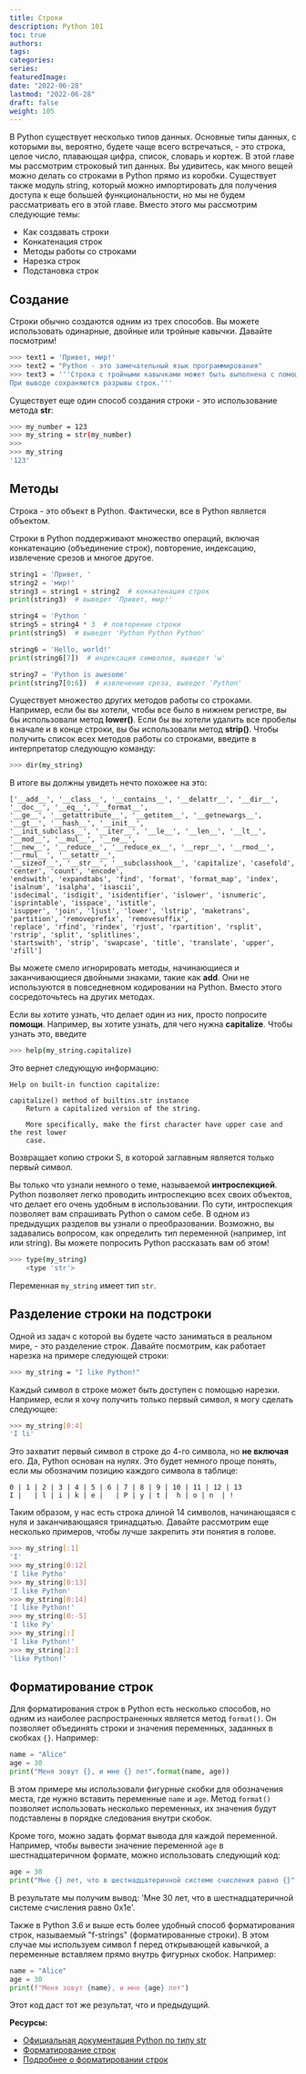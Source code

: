 ```yaml
---
title: Строки
description: Python 101
toc: true
authors:
tags:
categories:
series:
featuredImage:
date: "2022-06-28"
lastmod: "2022-06-28"
draft: false
weight: 105
---
```


В Python существует несколько типов данных. Основные типы данных, с которыми вы, вероятно, будете чаще всего встречаться, - это строка, целое число, плавающая цифра, список, словарь и кортеж. В этой главе мы рассмотрим строковый тип данных. Вы удивитесь, как много вещей можно делать со строками в Python прямо из коробки. Существует также модуль string, который можно импортировать для получения доступа к еще большей функциональности, но мы не будем рассматривать его в этой главе. Вместо этого мы рассмотрим следующие темы:

- Как создавать строки
- Конкатенация строк
- Методы работы со строками
- Нарезка строк
- Подстановка строк

## Создание

Строки обычно создаются одним из трех способов. Вы можете использовать одинарные, двойные или тройные кавычки. Давайте посмотрим!

```sh
>>> text1 = 'Привет, мир!'
>>> text2 = "Python - это замечательный язык программирования"
>>> text3 = '''Строка с тройными кавычками может быть выполнена с помощью трех одинарных или трех двойных кавычек.
При выводе сохраняются разрывы строк.'''
```

Существует еще один способ создания строки - это использование метода **str**:

```sh
>>> my_number = 123
>>> my_string = str(my_number)
>>>
>>> my_string
'123'
```

## Методы

Строка - это объект в Python. Фактически, все в Python является объектом.

Строки в Python поддерживают множество операций, включая конкатенацию (объединение строк), повторение, индексацию, извлечение срезов и многое другое.

```python
string1 = 'Привет, '
string2 = 'мир!'
string3 = string1 + string2  # конкатенация строк
print(string3)  # выведет 'Привет, мир!'

string4 = 'Python '
string5 = string4 * 3  # повторение строки
print(string5)  # выведет 'Python Python Python'

string6 = 'Hello, world!'
print(string6[7])  # индексация символов, выведет 'w'

string7 = 'Python is awesome'
print(string7[0:6])  # извлечение среза, выведет 'Python'
```

Существует множество других методов работы со строками. Например, если бы вы хотели, чтобы все было в нижнем регистре, вы бы использовали метод **lower()**. Если бы вы хотели удалить все пробелы в начале и в конце строки, вы бы использовали метод **strip()**. Чтобы получить список всех методов работы со строками, введите в интерпретатор следующую команду:

```sh
>>> dir(my_string)
```

В итоге вы должны увидеть нечто похожее на это:

```
['__add__', '__class__', '__contains__', '__delattr__', '__dir__', '__doc__', '__eq__', '__format__', 
'__ge__', '__getattribute__', '__getitem__', '__getnewargs__', '__gt__', '__hash__', '__init__', 
'__init_subclass__', '__iter__', '__le__', '__len__', '__lt__', '__mod__', '__mul__', '__ne__', 
'__new__', '__reduce__', '__reduce_ex__', '__repr__', '__rmod__', '__rmul__', '__setattr__', 
'__sizeof__', '__str__', '__subclasshook__', 'capitalize', 'casefold', 'center', 'count', 'encode', 
'endswith', 'expandtabs', 'find', 'format', 'format_map', 'index', 'isalnum', 'isalpha', 'isascii', 
'isdecimal', 'isdigit', 'isidentifier', 'islower', 'isnumeric', 'isprintable', 'isspace', 'istitle', 
'isupper', 'join', 'ljust', 'lower', 'lstrip', 'maketrans', 'partition', 'removeprefix', 'removesuffix', 
'replace', 'rfind', 'rindex', 'rjust', 'rpartition', 'rsplit', 'rstrip', 'split', 'splitlines', 
'startswith', 'strip', 'swapcase', 'title', 'translate', 'upper', 'zfill']
```

Вы можете смело игнорировать методы, начинающиеся и заканчивающиеся двойными знаками, такие как ****add****. Они не используются в повседневном кодировании на Python. Вместо этого сосредоточьтесь на других методах.

Если вы хотите узнать, что делает один из них, просто попросите **помощи**. Например, вы хотите узнать, для чего нужна **capitalize**. Чтобы узнать это, введите

```sh
>>> help(my_string.capitalize)
```

Это вернет следующую информацию:

```
Help on built-in function capitalize:

capitalize() method of builtins.str instance
    Return a capitalized version of the string.
    
    More specifically, make the first character have upper case and the rest lower
    case.
```

Возвращает копию строки S, в которой заглавным является только первый символ.

Вы только что узнали немного о теме, называемой **интроспекцией**. Python позволяет легко проводить интроспекцию всех своих объектов, что делает его очень удобным в использовании. По сути, интроспекция позволяет вам спрашивать Python о самом себе. В одном из предыдущих разделов вы узнали о преобразовании. Возможно, вы задавались вопросом, как определить тип переменной (например, int или string). Вы можете попросить Python рассказать вам об этом!

```sh
>>> type(my_string)
    <type 'str'>
```

Переменная `my_string` имеет тип `str`.

## Разделение строки на подстроки

Одной из задач с которой вы будете часто заниматься в реальном мире, - это разделение строк.
Давайте посмотрим, как работает нарезка на примере следующей строки:

```sh
>>> my_string = "I like Python!"
```

Каждый символ в строке может быть доступен с помощью нарезки. Например, если я хочу получить только первый символ, я могу сделать следующее:

```sh
>>> my_string[0:4]
'I li'
```

Это захватит первый символ в строке до 4-го символа, но **не включая** его. Да, Python основан на нулях. Это будет немного проще понять, если мы обозначим позицию каждого символа в таблице:

```
0 | 1 | 2 | 3 | 4 | 5 | 6 | 7 | 8 | 9 | 10 | 11 | 12 | 13
I |   | l | i | k | e |   | P | y | t |  h | o | n  | !
```

Таким образом, у нас есть строка длиной 14 символов, начинающаяся с нуля и заканчивающаяся тринадцатью. Давайте рассмотрим еще несколько примеров, чтобы лучше закрепить эти понятия в голове.

```sh
>>> my_string[:1]
'I'
>>> my_string[0:12]
'I like Pytho'
>>> my_string[0:13]
'I like Python'
>>> my_string[0:14]
'I like Python!'
>>> my_string[0:-5]
'I like Py'
>>> my_string[:]
'I like Python!'
>>> my_string[2:]
'like Python!'
```

## Форматирование строк

Для форматирования строк в Python есть несколько способов, но одним из наиболее распространенных является метод `format()`. Он позволяет объединять строки и значения переменных, заданных в скобках `{}`. Например:

```python
name = "Alice"
age = 30
print("Меня зовут {}, и мне {} лет".format(name, age))
```

В этом примере мы использовали фигурные скобки для обозначения места, где нужно вставить переменные `name` и `age`. Метод `format()` позволяет использовать несколько переменных, их значения будут подставлены в порядке следования внутри скобок.

Кроме того, можно задать формат вывода для каждой переменной. Например, чтобы вывести значение переменной `age` в шестнадцатеричном формате, можно использовать следующий код:

```python
age = 30
print("Мне {} лет, что в шестнадцатеричной системе счисления равно {}".format(age, hex(age)))
```

В результате мы получим вывод: 'Мне 30 лет, что в шестнадцатеричной системе счисления равно 0x1e'.

Также в Python 3.6 и выше есть более удобный способ форматирования строк, называемый "f-strings" (форматированные строки). В этом случае мы используем символ f перед открывающей кавычкой, а переменные вставляем прямо внутрь фигурных скобок. Например:

```python
name = "Alice"
age = 30
print(f"Меня зовут {name}, и мне {age} лет")
```

Этот код даст тот же результат, что и предыдущий.

**Ресурсы:**

- [Официальная документация Python по типу str](https://docs.python.org/3/library/functions.html#func-str)
- [Форматирование строк](https://docs.python.org/3/library/string.html#string-formatting)
- [Подробнее о форматировании строк](https://docs.python.org/3/library/string.html#formatexamples)
